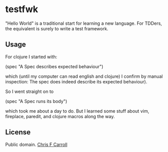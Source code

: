 # testfwk

"Hello World" is a traditional start for learning a new language. For TDDers, the equivalent is surely to write a test framework.

## Usage

For clojure I started with:

(spec "A Spec describes expected behaviour")    

which (until my computer can read english and clojure) I confirm by manual inspection: The spec does indeed describe its expected behaviour).

So I went straight on to

(spec "A Spec runs its body") 

which took me about a day to do. But I learned some stuff about vim, fireplace, paredit, and clojure macros along the way.


## License

Public domain.
<a href="http://cafe-encounter.net/" rel="dct:creator"><span property="dct:title">Chris F Carroll</span></a>
